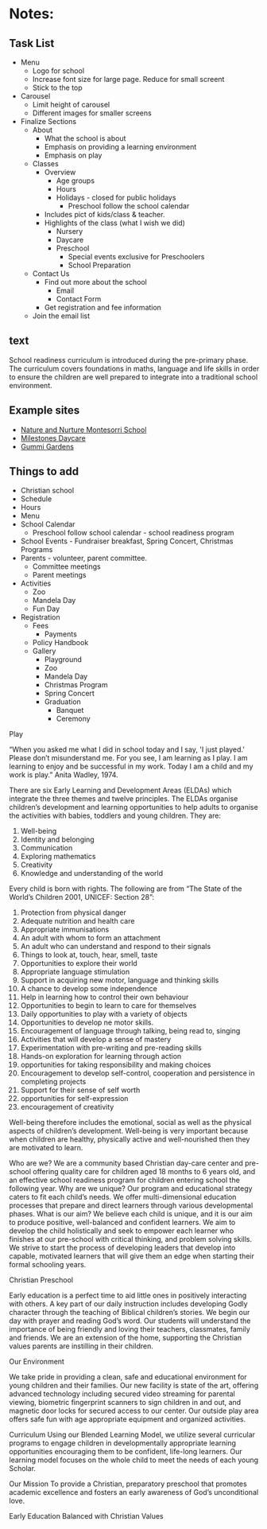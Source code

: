 # Notes:


## Task List
* Menu
    * Logo for school
    * Increase font size for large page. Reduce for small screent
    * Stick to the top
* Carousel
    * Limit height of carousel
    * Different images for smaller screens
* Finalize Sections
    * About
        * What the school is about
        * Emphasis on providing a learning environment
        * Emphasis on play
    * Classes
        * Overview
            * Age groups
            * Hours
            * Holidays - closed for public holidays
                * Preschool follow the school calendar
        * Includes pict of kids/class & teacher.
        * Highlights of the class (what I wish we did)
            * Nursery
            * Daycare
            * Preschool
                * Special events exclusive for Preschoolers
                * School Preparation
    * Contact Us
        * Find out more about the school
            * Email
            * Contact Form
        * Get registration and fee information
    * Join the email list
        
      
    
## text
School readiness curriculum is introduced during the pre-primary phase. The curriculum covers foundations in maths, language and life skills in order to ensure the children are well prepared to integrate into a traditional school environment.

## Example sites
* [Nature and Nurture Montesorri School](http://nurtureandnature.co.za)
* [Milestones Daycare](http://www.milestonesdaycare.co.za)
* [Gummi Gardens](http://www.gummigardens.co.za)



## Things to add
* Christian school
* Schedule
* Hours
* Menu
* School Calendar
  * Preschool follow school calendar - school readiness program
* School Events - Fundraiser breakfast, Spring Concert, Christmas Programs
* Parents - volunteer, parent committee.
  * Committee meetings
  * Parent meetings
* Activities
  * Zoo
  * Mandela Day
  * Fun Day
* Registration
  * Fees
    * Payments
  * Policy Handbook
  * Gallery
    * Playground
    * Zoo
    * Mandela Day
    * Christmas Program
    * Spring Concert
    * Graduation
      * Banquet
      * Ceremony

Play

“When you asked me what I did in school today and I say, 'I just played.' Please don’t misunderstand me. For you see, I am learning as I play. I am learning to enjoy and be successful in my work. Today I am a child and my work is play.”
Anita Wadley, 1974.

There are six Early Learning and Development Areas (ELDAs) which integrate the three themes and twelve principles. The ELDAs organise children’s development and learning opportunities to help adults to organise the activities with babies, toddlers and young children.
They are:
1. Well-being
2. Identity and belonging
3. Communication
4. Exploring mathematics
5. Creativity
6. Knowledge and understanding of the world


Every child is born with rights. The following are from “The State of the World’s Children 2001, UNICEF: Section 28”:
1. Protection from physical danger
2. Adequate nutrition and health care
3. Appropriate immunisations
4. An adult with whom to form an attachment
5. An adult who can understand and respond to
their signals
6. Things to look at, touch, hear, smell, taste
7. Opportunities to explore their world
8. Appropriate language stimulation
9. Support in acquiring new motor, language and
thinking skills
10. A chance to develop some independence
11. Help in learning how to control their own behaviour
12. Opportunities to begin to learn to care for themselves
13. Daily opportunities to play with a variety of objects
14. Opportunities to develop  ne motor skills.
15. Encouragement of language through talking, being
read to, singing
16. Activities that will develop a sense of mastery
17. Experimentation with pre-writing and
pre-reading skills
18. Hands-on exploration for learning through action
19. opportunities for taking responsibility and
making choices
20. Encouragement to develop self-control, cooperation
and persistence in completing projects
21. Support for their sense of self worth
22. opportunities for self-expression
23. encouragement of creativity


Well-being therefore includes the emotional, social as
well as the physical aspects of children’s development. Well-being is very important because when children are healthy, physically active and well-nourished then they are motivated to learn.


Who are we?
We are a community based Christian day-care center and pre-school offering quality care for children aged 18 months to 6 years old, and an effective school readiness program for children entering school the following year.
Why are we unique?
Our program and educational strategy caters to fit each child’s needs.
We offer multi-dimensional education processes that prepare and direct learners through various developmental phases.
What is our aim?
We believe each child is unique, and it is our aim to produce positive, well-balanced and confident learners.
We aim to develop the child holistically and seek to empower each learner who finishes at our pre-school with critical thinking, and problem solving skills.
We strive to start the process of developing leaders that develop into capable, motivated learners that will give them an edge when starting their formal schooling years.

Christian Preschool

Early education is a perfect time to aid little ones in positively interacting with others. A key part of our daily instruction includes developing Godly character through the teaching of Biblical children’s stories. We begin our day with prayer and reading God’s word. Our students will understand the importance of being friendly and loving their teachers, classmates, family and friends. We are an extension of the home, supporting the Christian values parents are instilling in their children.

Our Environment

We take pride in providing a clean, safe and educational environment for young children and their families. Our new facility is state of the art, offering advanced technology including secured video streaming for parental viewing, biometric fingerprint scanners to sign children in and out, and magnetic door locks for secured access to our center. Our outside play area offers safe fun with age appropriate equipment and organized activities.

Curriculum
Using our Blended Learning Model, we utilize several curricular programs to engage children in developmentally appropriate learning opportunities encouraging them to be confident, life-long learners. Our learning model focuses on the whole child to meet the needs of each young Scholar.

Our Mission
To provide a Christian, preparatory preschool that promotes academic excellence and fosters an early awareness of God’s unconditional love. 

Early Education
Balanced with
Christian Values

